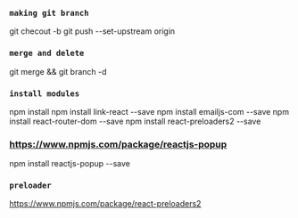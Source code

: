 ### `making git branch`
git checout -b <local-branch>
git push --set-upstream origin <local-branch>


### `merge and delete`
git merge <local-branch> && git branch -d <local-branch>


### `install modules`
npm install
npm install link-react --save
npm install emailjs-com --save
npm install react-router-dom --save
npm install react-preloaders2 --save

### https://www.npmjs.com/package/reactjs-popup
npm install reactjs-popup --save


### `preloader`
https://www.npmjs.com/package/react-preloaders2
